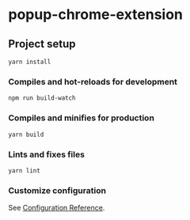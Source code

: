 # popup-chrome-extension

## Project setup
```
yarn install
```

### Compiles and hot-reloads for development
```
npm run build-watch
```

### Compiles and minifies for production
```
yarn build
```

### Lints and fixes files
```
yarn lint
```

### Customize configuration
See [Configuration Reference](https://cli.vuejs.org/config/).
